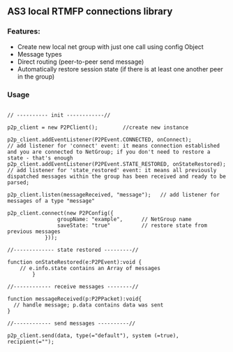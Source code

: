 AS3 local RTMFP connections library
----------

### Features:

* Create new local net group with just one call using config Object
* Message types
* Direct routing (peer-to-peer send message)
* Automatically restore session state (if there is at least one another peer in the group)


### Usage

```

// ---------- init ------------//

p2p_client = new P2PClient();        //create new instance

p2p_client.addEventListener(P2PEvent.CONNECTED, onConnect);              // add listener for 'connect' event: it means connection established and you are connected to NetGroup; if you don't need to restore a state - that's enough
p2p_client.addEventListener(P2PEvent.STATE_RESTORED, onStateRestored);   // add listener for 'state_restored' event: it means all previously dispatched messages within the group has been received and ready to be parsed;

p2p_client.listen(messageReceived, "message");   // add listener for messages of a type "message"

p2p_client.connect(new P2PConfig({
                groupName: "example",      // NetGroup name
                saveState: "true"          // restore state from previous messages
            }));

//------------- state restored ---------//

function onStateRestored(e:P2PEvent):void {
    // e.info.state contains an Array of messages
        }

//------------ receive messages --------//

function messageReceived(p:P2PPacket):void{
  // handle message; p.data contains data was sent
}

//------------ send messages ----------//

p2p_client.send(data, type(="default"), system (=true), recipient(="");

```